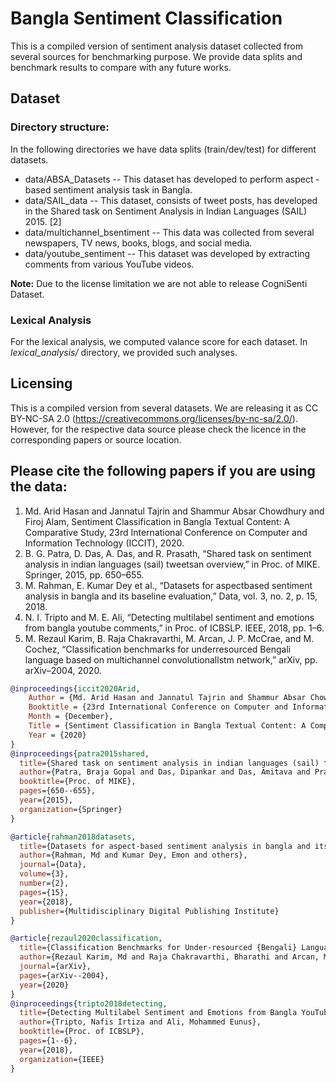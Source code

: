 # Bangla Sentiment Classification
This is a compiled version of sentiment analysis dataset collected from several sources for benchmarking purpose. We provide data splits and benchmark results to compare with any future works.  


## Dataset

### Directory structure:
In the following directories we have data splits (train/dev/test) for different datasets.

* data/ABSA_Datasets -- This dataset has developed to per­form aspect ­based sentiment analysis task in Bangla.
* data/SAIL_data -- This dataset, consists of tweet posts, has developed in the Shared task on Sentiment Analysis in Indian Languages (SAIL) 2015. [2]
* data/multichannel_bsentiment -- This data was collected from several newspapers, TV news, books, blogs, and social me­dia.
* data/youtube_sentiment -- This dataset was devel­oped by extracting comments from various YouTube videos.
<!-- * data/consolidated -- all combined dataset from the above data splits -->
**Note:** Due to the license limitation we are not able to release CogniSenti Dataset.

### Lexical Analysis
For the lexical analysis, we computed valance score for each dataset. In *lexical_analysis/* directory, we provided such analyses.


## Licensing
This is a compiled version from several datasets. We are releasing it as CC BY-NC-SA 2.0 (https://creativecommons.org/licenses/by-nc-sa/2.0/).
However, for the respective data source please check the licence in the corresponding papers or source location.



## Please cite the following papers if you are using the data:

1. Md. Arid Hasan and Jannatul Tajrin and Shammur Absar Chowdhury and Firoj Alam, Sentiment Classification in Bangla Textual Content: A Comparative Study, 23rd International Conference on Computer and Information Technology (ICCIT), 2020.
2. B. G. Patra, D. Das, A. Das, and R. Prasath, “Shared task on sentiment analysis in indian languages (sail) tweets­an overview,” in Proc. of
MIKE. Springer, 2015, pp. 650–655.
3. M. Rahman, E. Kumar Dey et al., “Datasets for aspect­based sentiment analysis in bangla and its baseline evaluation,” Data, vol. 3, no. 2, p. 15, 2018.
4. N. I. Tripto and M. E. Ali, “Detecting multilabel sentiment and emotions from bangla youtube comments,” in Proc. of ICBSLP. IEEE, 2018, pp. 1–6.
5. M. Rezaul Karim, B. Raja Chakravarthi, M. Arcan, J. P. McCrae, and M. Cochez, “Classification benchmarks for under­resourced Bengali language based on multichannel convolutional­lstm network,” arXiv, pp. arXiv–2004, 2020.

```bib
@inproceedings{iccit2020Arid,
	Author = {Md. Arid Hasan and Jannatul Tajrin and Shammur Absar Chowdhury and Firoj Alam},
	Booktitle = {23rd International Conference on Computer and Information Technology (ICCIT)},
	Month = {December},
	Title = {Sentiment Classification in Bangla Textual Content: A Comparative Study},
	Year = {2020}
}
@inproceedings{patra2015shared,
  title={Shared task on sentiment analysis in indian languages (sail) tweets-an overview},
  author={Patra, Braja Gopal and Das, Dipankar and Das, Amitava and Prasath, Rajendra},
  booktitle={Proc. of MIKE},
  pages={650--655},
  year={2015},
  organization={Springer}
}

@article{rahman2018datasets,
  title={Datasets for aspect-based sentiment analysis in bangla and its baseline evaluation},
  author={Rahman, Md and Kumar Dey, Emon and others},
  journal={Data},
  volume={3},
  number={2},
  pages={15},
  year={2018},
  publisher={Multidisciplinary Digital Publishing Institute}
}

@article{rezaul2020classification,
  title={Classification Benchmarks for Under-resourced {Bengali} Language based on Multichannel Convolutional-LSTM Network},
  author={Rezaul Karim, Md and Raja Chakravarthi, Bharathi and Arcan, Mihael and McCrae, John P and Cochez, Michael},
  journal={arXiv},
  pages={arXiv--2004},
  year={2020}
}
@inproceedings{tripto2018detecting,
  title={Detecting Multilabel Sentiment and Emotions from Bangla YouTube Comments},
  author={Tripto, Nafis Irtiza and Ali, Mohammed Eunus},
  booktitle={Proc. of ICBSLP},
  pages={1--6},
  year={2018},
  organization={IEEE}
}

```
